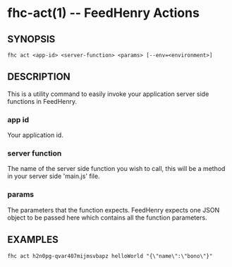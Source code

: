 fhc-act(1) -- FeedHenry Actions
===============================
## SYNOPSIS

    fhc act <app-id> <server-function> <params> [--env=<environment>]
    
## DESCRIPTION

This is a utility command to easily invoke your application server side functions in FeedHenry. 

### app id

Your application id.

### server function

The name of the server side function you wish to call, this will be a method in your server side 'main.js' file.

### params

The parameters that the function expects. FeedHenry expects one JSON object to be passed here which contains all the function parameters.

## EXAMPLES
    fhc act h2n0pg-qvar407mijmsvbapz helloWorld "{\"name\":\"bono\"}"



